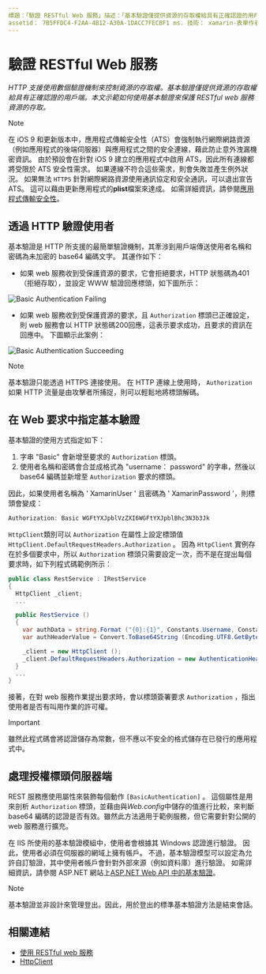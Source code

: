 ```yaml
---
標題：「驗證 RESTful Web 服務」描述：「基本驗證僅提供資源的存取權給具有正確認證的用戶端。 本文說明如何使用基本驗證來保護 RESTful web 服務資源的存取權。
assetid： 7B5FFDC4-F2AA-4B12-A30A-1DACC7FECBF1 ms. 技術： xamarin-表單作者： davidbritch ms. author： dabritch ms. 日期：01/22/2018 否-loc： [ Xamarin.Forms ， Xamarin.Essentials ]
---
```


# <a name="authenticate-a-restful-web-service"></a>驗證 RESTful Web 服務

_HTTP 支援使用數個驗證機制來控制資源的存取權。基本驗證僅提供資源的存取權給具有正確認證的用戶端。本文示範如何使用基本驗證來保護 RESTful web 服務資源的存取。_

> [!NOTE]
> 在 iOS 9 和更新版本中，應用程式傳輸安全性（ATS）會強制執行網際網路資源（例如應用程式的後端伺服器）與應用程式之間的安全連線，藉此防止意外洩漏機密資訊。 由於預設會在針對 iOS 9 建立的應用程式中啟用 ATS，因此所有連線都將受限於 ATS 安全性需求。 如果連線不符合這些需求，則會失敗並產生例外狀況。
> 如果無法 `HTTPS` 針對網際網路資源使用通訊協定和安全通訊，可以退出宣告 ATS。 這可以藉由更新應用程式的**plist**檔案來達成。 如需詳細資訊，請參閱[應用程式傳輸安全性](~/ios/app-fundamentals/ats.md)。

## <a name="authenticating-users-over-http"></a>透過 HTTP 驗證使用者

基本驗證是 HTTP 所支援的最簡單驗證機制，其牽涉到用戶端傳送使用者名稱和密碼為未加密的 base64 編碼文字。 其運作如下：

- 如果 web 服務收到受保護資源的要求，它會拒絕要求，HTTP 狀態碼為401（拒絕存取），並設定 WWW 驗證回應標頭，如下圖所示：

![](rest-images/basic-authentication-fail.png "Basic Authentication Failing")

- 如果 web 服務收到受保護資源的要求，且 `Authorization` 標頭已正確設定，則 web 服務會以 HTTP 狀態碼200回應，這表示要求成功，且要求的資訊在回應中。 下圖顯示此案例：

![](rest-images/basic-authentication-success.png "Basic Authentication Succeeding")

> [!NOTE]
> 基本驗證只能透過 HTTPS 連接使用。 在 HTTP 連線上使用時， `Authorization` 如果 HTTP 流量是由攻擊者所捕捉，則可以輕鬆地將標頭解碼。

## <a name="specifying-basic-authentication-in-a-web-request"></a>在 Web 要求中指定基本驗證

基本驗證的使用方式指定如下：

1. 字串 "Basic" 會新增至要求的 `Authorization` 標頭。
1. 使用者名稱和密碼會合並成格式為 "username： password" 的字串，然後以 base64 編碼並新增至 `Authorization` 要求的標頭。

因此，如果使用者名稱為 ' XamarinUser ' 且密碼為 ' XamarinPassword '，則標頭會變成：

```csharp
Authorization: Basic WGFtYXJpblVzZXI6WGFtYXJpblBhc3N3b3Jk
```

`HttpClient`類別可以 `Authorization` 在屬性上設定標頭值 `HttpClient.DefaultRequestHeaders.Authorization` 。 因為 `HttpClient` 實例存在於多個要求中，所以 `Authorization` 標頭只需要設定一次，而不是在提出每個要求時，如下列程式碼範例所示：

```csharp
public class RestService : IRestService
{
  HttpClient _client;
  ...

  public RestService ()
  {
    var authData = string.Format ("{0}:{1}", Constants.Username, Constants.Password);
    var authHeaderValue = Convert.ToBase64String (Encoding.UTF8.GetBytes (authData));

    _client = new HttpClient ();
    _client.DefaultRequestHeaders.Authorization = new AuthenticationHeaderValue ("Basic", authHeaderValue);
  }
  ...
}
```

接著，在對 web 服務作業提出要求時，會以標頭簽署要求 `Authorization` ，指出使用者是否有叫用作業的許可權。

> [!IMPORTANT]
> 雖然此程式碼會將認證儲存為常數，但不應以不安全的格式儲存在已發行的應用程式中。

## <a name="processing-the-authorization-header-server-side"></a>處理授權標頭伺服器端

REST 服務應使用屬性來裝飾每個動作 `[BasicAuthentication]` 。 這個屬性是用來剖析 `Authorization` 標頭，並藉由與*Web.config*中儲存的值進行比較，來判斷 base64 編碼的認證是否有效。雖然此方法適用于範例服務，但它需要針對公開的 web 服務進行擴充。

在 IIS 所使用的基本驗證模組中，使用者會根據其 Windows 認證進行驗證。 因此，使用者必須在伺服器的網域上擁有帳戶。 不過，基本驗證模型可以設定為允許自訂驗證，其中使用者帳戶會針對外部來源（例如資料庫）進行驗證。 如需詳細資訊，請參閱 ASP.NET 網站上[ASP.NET Web API 中的基本驗證](https://www.asp.net/web-api/overview/security/basic-authentication)。

> [!NOTE]
> 基本驗證並非設計來管理登出。因此，用於登出的標準基本驗證方法是結束會話。

## <a name="related-links"></a>相關連結

- [使用 RESTful web 服務](~/xamarin-forms/data-cloud/web-services/rest.md)
- [HttpClient](https://msdn.microsoft.com/library/system.net.http.httpclient(v=vs.110).aspx)
